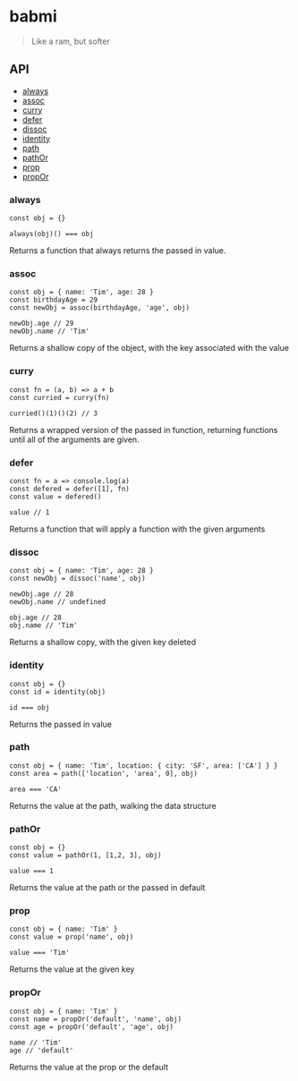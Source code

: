 # babmi

> Like a ram, but softer

## API

* [always](#always)
* [assoc](#assoc)
* [curry](#curry)
* [defer](#defer)
* [dissoc](#dissoc)
* [identity](#identity)
* [path](#path)
* [pathOr](#pathOr)
* [prop](#prop)
* [propOr](#propOr)

### always

```
const obj = {}

always(obj)() === obj
```

Returns a function that always returns the passed in value.

### assoc

```
const obj = { name: 'Tim', age: 28 }
const birthdayAge = 29
const newObj = assoc(birthdayAge, 'age', obj)

newObj.age // 29
newObj.name // 'Tim'
```

Returns a shallow copy of the object, with the key associated with the value

### curry

```
const fn = (a, b) => a + b
const curried = curry(fn)

curried()(1)()(2) // 3
```

Returns a wrapped version of the passed in function, returning functions until all of the arguments are given.

### defer

```
const fn = a => console.log(a)
const defered = defer([1], fn)
const value = defered()

value // 1
```

Returns a function that will apply a function with the given arguments

### dissoc

```
const obj = { name: 'Tim', age: 28 }
const newObj = dissoc('name', obj)

newObj.age // 28
newObj.name // undefined

obj.age // 28
obj.name // 'Tim'
```

Returns a shallow copy, with the given key deleted

### identity

```
const obj = {}
const id = identity(obj)

id === obj
```

Returns the passed in value

### path

```
const obj = { name: 'Tim', location: { city: 'SF', area: ['CA'] } }
const area = path(['location', 'area', 0], obj)

area === 'CA'
``` 

Returns the value at the path, walking the data structure

### pathOr

```
const obj = {}
const value = pathOr(1, [1,2, 3], obj)

value === 1
```

Returns the value at the path or the passed in default

### prop

```
const obj = { name: 'Tim' }
const value = prop('name', obj)

value === 'Tim'
```

Returns the value at the given key

### propOr

```
const obj = { name: 'Tim' }
const name = propOr('default', 'name', obj)
const age = propOr('default', 'age', obj)

name // 'Tim'
age // 'default'
```

Returns the value at the prop or the default